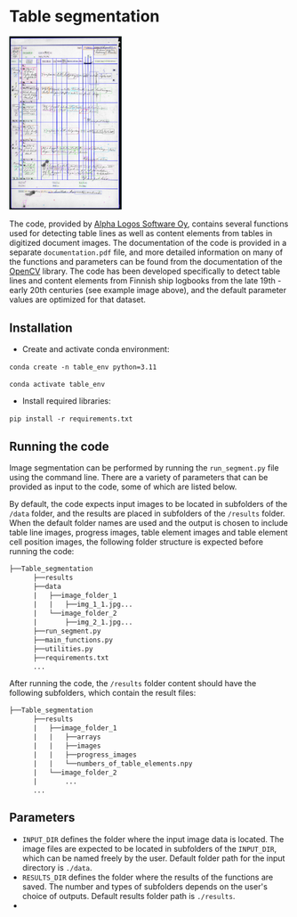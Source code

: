 # Table segmentation

<img src="table_example.jpg"  width="40%" height="40%">

The code, provided by [Alpha Logos Software Oy](https://www.alphalogos.fi/), contains several functions used for detecting table lines as well as content elements from tables in digitized document images. The documentation of the code is provided in a separate `documentation.pdf` file, and more detailed information on many of the functions and parameters can be found from the documentation of the [OpenCV](https://opencv.org/) library. The code has been developed specifically to detect table lines and content elements from Finnish ship logbooks from the late 19th - early 20th centuries (see example image above), and the default parameter values are optimized for that dataset. 

## Installation

- Create and activate conda environment:

`conda create -n table_env python=3.11`

`conda activate table_env`

- Install required libraries:

`pip install -r requirements.txt`

## Running the code

Image segmentation can be performed by running the `run_segment.py` file using the command line. There are a variety of parameters that can be provided as input to the code, some of which are listed below. 

By default, the code expects input images to be located in subfolders of the `/data` folder, and the results are placed in subfolders of the `/results` folder. When the default folder names are used and the output is chosen to include table line images, progress images, table element images and table element cell position images, the following folder structure is expected before running the code:

```
├──Table_segmentation
      ├──results 
      ├──data
      |   ├──image_folder_1
      |   |   ├──img_1_1.jpg...
      |   └──image_folder_2
      |       ├──img_2_1.jpg...
      ├──run_segment.py
      ├──main_functions.py
      ├──utilities.py
      ├──requirements.txt
      ...
```
After running the code, the `/results` folder content should have the following subfolders, which contain the result files:

```
├──Table_segmentation
      ├──results 
      |   ├──image_folder_1
      |   |   ├──arrays
      |   |   ├──images
      |   |   ├──progress_images
      |   |   └──numbers_of_table_elements.npy
      |   └──image_folder_2
      |       ...
      ...
```
## Parameters

- `INPUT_DIR` defines the folder where the input image data is located. The image files are expected to be located in subfolders of the `INPUT_DIR`, which can be named freely by the user. Default folder path for the input directory is `./data`.
- `RESULTS_DIR` defines the folder where the results of the functions are saved. The number and types of subfolders depends on the user's choice of outputs. Default results folder path is `./results`.
- 

